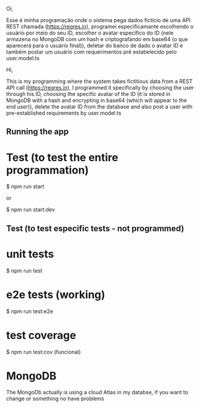 Oi,

Esse é minha programação onde o sistema pega dados fictício de uma API REST chamada (https://reqres.in), programei especificamante escolhendo o usuário por meio do seu
ID, escolher o avatar específico do ID (nele armazena no MongoDB com um hash e criptografando em base64 (o que aparecerá para o usuário final)), deletar do banco de dado
o avatar ID e também postar um usuário com requerimentos pré estabelecido pelo user.model.ts    

Hi,

This is my programming where the system takes fictitious data from a REST API call (https://reqres.in), I programmed it specifically by choosing the user through his ID, choosing the specific avatar of the ID (it is stored in MongoDB with a hash and encrypting in base64 (which will appear to the end user)), delete the avatar ID from the database and also post a user with pre-established requirements by user.model.ts

## Running the app

# Test (to test the entire programmation)

$ npm run start

or

$ npm run start:dev

## Test (to test especific tests - not programmed)

# unit tests
$ npm run test

# e2e tests (working)
$ npm run test:e2e

# test coverage
$ npm run test:cov (funcional)

# MongoDB

The MongoDb actually is using a cloud Atlas in my databse, if you want to change or something no have problems
